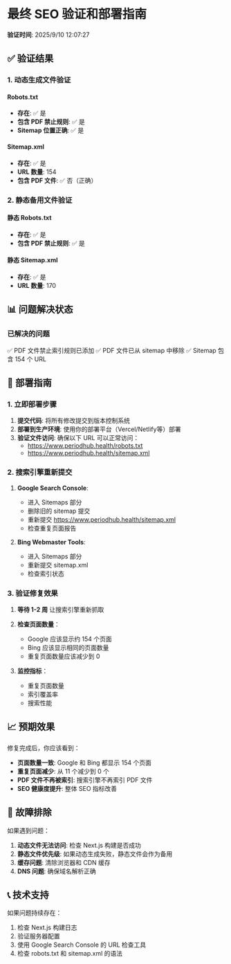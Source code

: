# 最终 SEO 验证和部署指南

**验证时间**: 2025/9/10 12:07:27

## ✅ 验证结果

### 1. 动态生成文件验证

#### Robots.txt
- **存在**: ✅ 是
- **包含 PDF 禁止规则**: ✅ 是
- **Sitemap 位置正确**: ✅ 是

#### Sitemap.xml
- **存在**: ✅ 是
- **URL 数量**: 154
- **包含 PDF 文件**: ✅ 否（正确）

### 2. 静态备用文件验证

#### 静态 Robots.txt
- **存在**: ✅ 是
- **包含 PDF 禁止规则**: ✅ 是

#### 静态 Sitemap.xml
- **存在**: ✅ 是
- **URL 数量**: 170

## 📊 问题解决状态

### 已解决的问题

✅ PDF 文件禁止索引规则已添加
✅ PDF 文件已从 sitemap 中移除
✅ Sitemap 包含 154 个 URL

## 🚀 部署指南

### 1. 立即部署步骤

1. **提交代码**: 将所有修改提交到版本控制系统
2. **部署到生产环境**: 使用你的部署平台（Vercel/Netlify等）部署
3. **验证文件访问**: 确保以下 URL 可以正常访问：
   - https://www.periodhub.health/robots.txt
   - https://www.periodhub.health/sitemap.xml

### 2. 搜索引擎重新提交

1. **Google Search Console**:
   - 进入 Sitemaps 部分
   - 删除旧的 sitemap 提交
   - 重新提交 https://www.periodhub.health/sitemap.xml
   - 检查重复页面报告

2. **Bing Webmaster Tools**:
   - 进入 Sitemaps 部分
   - 重新提交 sitemap.xml
   - 检查索引状态

### 3. 验证修复效果

1. **等待 1-2 周** 让搜索引擎重新抓取
2. **检查页面数量**：
   - Google 应该显示约 154 个页面
   - Bing 应该显示相同的页面数量
   - 重复页面数量应该减少到 0

3. **监控指标**：
   - 重复页面数量
   - 索引覆盖率
   - 搜索性能

## 📈 预期效果

修复完成后，你应该看到：

- **页面数量一致**: Google 和 Bing 都显示 154 个页面
- **重复页面减少**: 从 11 个减少到 0 个
- **PDF 文件不再被索引**: 搜索引擎不再索引 PDF 文件
- **SEO 健康度提升**: 整体 SEO 指标改善

## 🔧 故障排除

如果遇到问题：

1. **动态文件无法访问**: 检查 Next.js 构建是否成功
2. **静态文件优先级**: 如果动态生成失败，静态文件会作为备用
3. **缓存问题**: 清除浏览器和 CDN 缓存
4. **DNS 问题**: 确保域名解析正确

## 📞 技术支持

如果问题持续存在：

1. 检查 Next.js 构建日志
2. 验证服务器配置
3. 使用 Google Search Console 的 URL 检查工具
4. 检查 robots.txt 和 sitemap.xml 的语法

